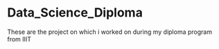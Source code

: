 # Data_Science_Diploma
These are the project on which i worked on during my diploma program from IIIT
